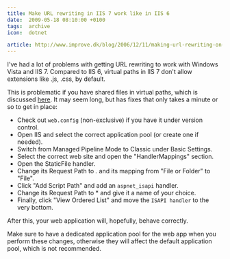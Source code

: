 ```yaml
---
title: Make URL rewriting in IIS 7 work like in IIS 6
date:  2009-05-18 08:10:00 +0100
tags:  archive
icon:  dotnet

article: http://www.improve.dk/blog/2006/12/11/making-url-rewriting-on-iis7-work-like-iis6
---
```


I've had a lot of problems with getting URL rewriting to work with Windows Vista and IIS 7. Compared to IIS 6, virtual paths in IIS 7 don't allow extensions like .js, .css, by default. 

This is problematic if you have shared files in virtual paths, which is discussed [here]({{page.article}}). It may seem long, but has fixes that only takes a minute or so to get in place:

* Check out `web.config` (non-exclusive) if you have it under version control.
* Open IIS and select the correct application pool (or create one if needed).
* Switch from Managed Pipeline Mode to Classic under Basic Settings.
* Select the correct web site and open the "HandlerMappings" section.
* Open the StaticFile handler. 
* Change its Request Path to *.* and its mapping from "File or Folder" to "File".
* Click "Add Script Path" and add an `aspnet_isapi` handler. 
* Change its Request Path to * and give it a name of your choice.
* Finally, click "View Ordered List" and move the `ISAPI handler` to the very bottom.

After this, your web application will, hopefully, behave correctly.

Make sure to have a dedicated application pool for the web app when you perform these changes, otherwise they will affect the default application pool, which is not recommended.